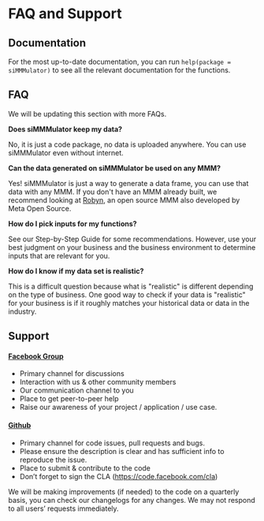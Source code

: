 # FAQ and Support

## Documentation

For the most up-to-date documentation, you can run `help(package = siMMMulator)` to see all the relevant documentation for the functions.

## FAQ

We will be updating this section with more FAQs.

**Does siMMMulator keep my data?**

No, it is just a code package, no data is uploaded anywhere. You can use siMMMulator even without internet.

**Can the data generated on siMMMulator be used on any MMM?**

Yes! siMMMulator is just a way to generate a data frame, you can use that data with any MMM. If you don't have an MMM already built, we recommend looking at [Robyn](https://facebookexperimental.github.io/Robyn/), an open source MMM also developed by Meta Open Source.

**How do I pick inputs for my functions?**

See our Step-by-Step Guide for some recommendations. However, use your best judgment on your business and the business environment to determine inputs that are relevant for you.

**How do I know if my data set is realistic?**

This is a difficult question because what is "realistic" is different depending on the type of business. One good way to check if your data is "realistic" for your business is if it roughly matches your historical data or data in the industry.


## Support

#### [Facebook Group](https://www.facebook.com/groups/1709945532706010/)

- Primary channel for discussions
- Interaction with us & other community members
- Our communication channel to you
- Place to get peer-to-peer help
- Raise our awareness of your project / application / use case.

#### [Github](https://github.com/facebookexperimental/siMMMulator)

- Primary channel for code issues, pull requests and bugs.
- Please ensure the description is clear and has sufficient info to reproduce the issue.
- Place to submit & contribute to the code
- Don’t forget to sign the CLA (https://code.facebook.com/cla)

We will be making improvements (if needed) to the code on a quarterly basis, you can check our changelogs for any changes. We may not respond to all users’ requests immediately.
